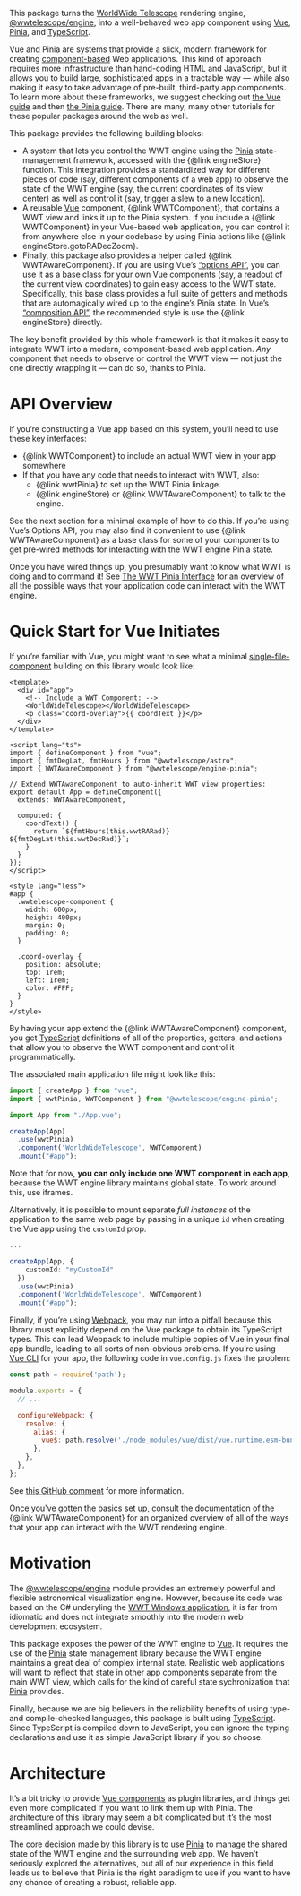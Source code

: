 This package turns the [WorldWide Telescope][wwt] rendering engine,
[@wwtelescope/engine], into a well-behaved web app component using [Vue],
[Pinia], and [TypeScript].

[wwt]: https://worldwidetelescope.org/home/
[@wwtelescope/engine]: https://github.com/WorldWideTelescope/wwt-webgl-engine
[Vue]: https://vuejs.org/
[Pinia]: https://pinia.vuejs.org/
[TypeScript]: https://www.typescriptlang.org/

Vue and Pinia are systems that provide a slick, modern framework for creating
[component-based] Web applications. This kind of approach requires more
infrastructure than hand-coding HTML and JavaScript, but it allows you to build
large, sophisticated apps in a tractable way — while also making it easy to take
advantage of pre-built, third-party app components. To learn more about these
frameworks, we suggest checking out [the Vue
guide](https://vuejs.org/guide/introduction.html) and then [the Pinia
guide](https://pinia.vuejs.org/core-concepts/). There are many, many other
tutorials for these popular packages around the web as well.

[component-based]: https://vuejs.org/guide/essentials/component-basics.html

This package provides the following building blocks:

- A system that lets you control the WWT engine using the [Pinia]
  state-management framework, accessed with the {@link engineStore} function.
  This integration provides a standardized way for different pieces of code
  (say, different components of a web app) to observe the state of the WWT
  engine (say, the current coordinates of its view center) as well as control it
  (say, trigger a slew to a new location).
- A reusable [Vue] component, {@link WWTComponent}, that contains a WWT view and
  links it up to the Pinia system. If you include a {@link WWTComponent} in your
  Vue-based web application, you can control it from anywhere else in your
  codebase by using Pinia actions like {@link engineStore.gotoRADecZoom}.
- Finally, this package also provides a helper called {@link WWTAwareComponent}.
  If you are using Vue’s [“options API”][opt-api], you can use it as a base
  class for your own Vue components (say, a readout of the current view
  coordinates) to gain easy access to the WWT state. Specifically, this base
  class provides a full suite of getters and methods that are automagically
  wired up to the engine’s Pinia state. In Vue’s [“composition API”][opt-api],
  the recommended style is use the {@link engineStore} directly.

[Vue component]: https://vuejs.org/guide/essentials/component-basics.html
[opt-api]: https://vuejs.org/guide/introduction.html#api-styles

The key benefit provided by this whole framework is that it makes it easy to
integrate WWT into a modern, component-based web application. *Any* component
that needs to observe or control the WWT view — not just the one directly
wrapping it — can do so, thanks to Pinia.


# API Overview

If you‘re constructing a Vue app based on this system, you’ll need to use these
key interfaces:

- {@link WWTComponent} to include an actual WWT view in your app somewhere
- If that you have any code that needs to interact with WWT, also:
  - {@link wwtPinia} to set up the WWT Pinia linkage.
  - {@link engineStore} or {@link WWTAwareComponent} to talk to the engine.

See the next section for a minimal example of how to do this. If you’re using
Vue’s Options API, you may also find it convenient to use {@link
WWTAwareComponent} as a base class for some of your components to get pre-wired
methods for interacting with the WWT engine Pinia state.

Once you have wired things up, you presumably want to know what WWT is doing and
to command it! See [The WWT Pinia
Interface](functions/engineStore.html#md:the-wwt-pinia-interface) for an
overview of all the possible ways that your application code can interact with
the WWT engine.


# Quick Start for Vue Initiates

If you’re familiar with Vue, you might want to see what a minimal
[single-file-component][sfc] building on this library would look like:

[sfc]: https://vuejs.org/guide/scaling-up/sfc.html

```vue
<template>
  <div id="app">
    <!-- Include a WWT Component: -->
    <WorldWideTelescope></WorldWideTelescope>
    <p class="coord-overlay">{{ coordText }}</p>
  </div>
</template>

<script lang="ts">
import { defineComponent } from "vue";
import { fmtDegLat, fmtHours } from "@wwtelescope/astro";
import { WWTAwareComponent } from "@wwtelescope/engine-pinia";

// Extend WWTAwareComponent to auto-inherit WWT view properties:
export default App = defineComponent({
  extends: WWTAwareComponent,

  computed: {
    coordText() {
      return `${fmtHours(this.wwtRARad)} ${fmtDegLat(this.wwtDecRad)}`;
    }
  }
});
</script>

<style lang="less">
#app {
  .wwtelescope-component {
    width: 600px;
    height: 400px;
    margin: 0;
    padding: 0;
  }

  .coord-overlay {
    position: absolute;
    top: 1rem;
    left: 1rem;
    color: #FFF;
  }
}
</style>
```

By having your app extend the {@link WWTAwareComponent} component, you get
[TypeScript] definitions of all of the properties, getters, and actions that
allow you to observe the WWT component and control it programmatically.

The associated main application file might look like this:

```ts
import { createApp } from "vue";
import { wwtPinia, WWTComponent } from "@wwtelescope/engine-pinia";

import App from "./App.vue";

createApp(App)
  .use(wwtPinia)
  .component('WorldWideTelescope', WWTComponent)
  .mount("#app");
```

Note that for now, **you can only include one WWT component in each app**,
because the WWT engine library maintains global state. To work around this, use
iframes.

Alternatively, it is possible to mount separate *full instances* of
the application to the same web page by passing in a unique `id` when creating
the Vue app using the `customId` prop.

```ts
...

createApp(App, {
    customId: "myCustomId"
  })
  .use(wwtPinia)
  .component('WorldWideTelescope', WWTComponent)
  .mount("#app");
```

Finally, if you’re using [Webpack], you may run into a pitfall because this
library must explicitly depend on the Vue package to obtain its TypeScript
types. This can lead Webpack to include multiple copies of Vue in your final app
bundle, leading to all sorts of non-obvious problems. If you’re using [Vue CLI]
for your app, the following code in `vue.config.js` fixes the problem:

[Webpack]: https://webpack.js.org/
[Vue CLI]: https://cli.vuejs.org/

```js
const path = require('path');

module.exports = {
  // ...

  configureWebpack: {
    resolve: {
      alias: {
        vue$: path.resolve('./node_modules/vue/dist/vue.runtime.esm-bundler.js'),
      },
    },
  },
};
```

See [this GitHub
comment](https://github.com/vuejs/vue-cli/issues/4271#issuecomment-585299391)
for more information.

Once you've gotten the basics set up, consult the documentation of the {@link
WWTAwareComponent} for an organized overview of all of the ways that your app
can interact with the WWT rendering engine.


# Motivation

The [@wwtelescope/engine] module provides an extremely powerful and flexible
astronomical visualization engine. However, because its code was based on the C#
underyling the [WWT Windows application][wwt-windows], it is far from idiomatic
and does not integrate smoothly into the modern web development ecosystem.

[wwt-windows]: https://github.com/WorldWideTelescope/wwt-windows-client

This package exposes the power of the WWT engine to [Vue]. It requires the use
of the [Pinia] state management library because the WWT engine maintains a great
deal of complex internal state. Realistic web applications will want to reflect
that state in other app components separate from the main WWT view, which calls
for the kind of careful state sychronization that [Pinia] provides.

Finally, because we are big believers in the reliability benefits of using type-
and compile-checked languages, this package is built using [TypeScript]. Since
TypeScript is compiled down to JavaScript, you can ignore the typing
declarations and use it as simple JavaScript library if you so choose.


# Architecture

It’s a bit tricky to provide [Vue components][vue-component] as plugin
libraries, and things get even more complicated if you want to link them up with
Pinia. The architecture of this library may seem a bit complicated but it’s the
most streamlined approach we could devise.

[vue-component]: https://vuejs.org/guide/essentials/component-basics.html

The core decision made by this library is to use [Pinia] to manage the shared
state of the WWT engine and the surrounding web app. We haven’t seriously
explored the alternatives, but all of our experience in this field leads us to
believe that Pinia is the right paradigm to use if you want to have any chance of
creating a robust, reliable app.
